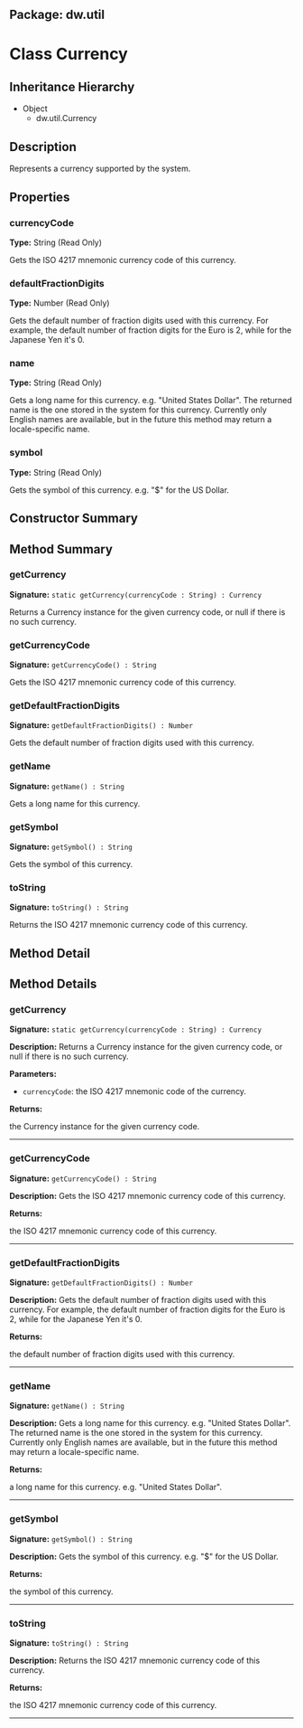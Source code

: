 ## Package: dw.util

# Class Currency

## Inheritance Hierarchy

- Object
  - dw.util.Currency

## Description

Represents a currency supported by the system.

## Properties

### currencyCode

**Type:** String (Read Only)

Gets the ISO 4217 mnemonic currency code of this currency.

### defaultFractionDigits

**Type:** Number (Read Only)

Gets the default number of fraction digits used with this currency.
 For example, the default number of fraction digits for the Euro is 2,
 while for the Japanese Yen it's 0.

### name

**Type:** String (Read Only)

Gets a long name for this currency. e.g. "United States Dollar".
 The returned name is the one stored in the system for this currency.
 Currently only English names are available, but in the future
 this method may return a locale-specific name.

### symbol

**Type:** String (Read Only)

Gets the symbol of this currency. e.g. "$" for the US Dollar.

## Constructor Summary

## Method Summary

### getCurrency

**Signature:** `static getCurrency(currencyCode : String) : Currency`

Returns a Currency instance for the given currency code, or null if there is no such currency.

### getCurrencyCode

**Signature:** `getCurrencyCode() : String`

Gets the ISO 4217 mnemonic currency code of this currency.

### getDefaultFractionDigits

**Signature:** `getDefaultFractionDigits() : Number`

Gets the default number of fraction digits used with this currency.

### getName

**Signature:** `getName() : String`

Gets a long name for this currency.

### getSymbol

**Signature:** `getSymbol() : String`

Gets the symbol of this currency.

### toString

**Signature:** `toString() : String`

Returns the ISO 4217 mnemonic currency code of this currency.

## Method Detail

## Method Details

### getCurrency

**Signature:** `static getCurrency(currencyCode : String) : Currency`

**Description:** Returns a Currency instance for the given currency code, or null if there is no such currency.

**Parameters:**

- `currencyCode`: the ISO 4217 mnemonic code of the currency.

**Returns:**

the Currency instance for the given currency code.

---

### getCurrencyCode

**Signature:** `getCurrencyCode() : String`

**Description:** Gets the ISO 4217 mnemonic currency code of this currency.

**Returns:**

the ISO 4217 mnemonic currency code of this currency.

---

### getDefaultFractionDigits

**Signature:** `getDefaultFractionDigits() : Number`

**Description:** Gets the default number of fraction digits used with this currency. For example, the default number of fraction digits for the Euro is 2, while for the Japanese Yen it's 0.

**Returns:**

the default number of fraction digits used with this currency.

---

### getName

**Signature:** `getName() : String`

**Description:** Gets a long name for this currency. e.g. "United States Dollar". The returned name is the one stored in the system for this currency. Currently only English names are available, but in the future this method may return a locale-specific name.

**Returns:**

a long name for this currency. e.g. "United States Dollar".

---

### getSymbol

**Signature:** `getSymbol() : String`

**Description:** Gets the symbol of this currency. e.g. "$" for the US Dollar.

**Returns:**

the symbol of this currency.

---

### toString

**Signature:** `toString() : String`

**Description:** Returns the ISO 4217 mnemonic currency code of this currency.

**Returns:**

the ISO 4217 mnemonic currency code of this currency.

---
